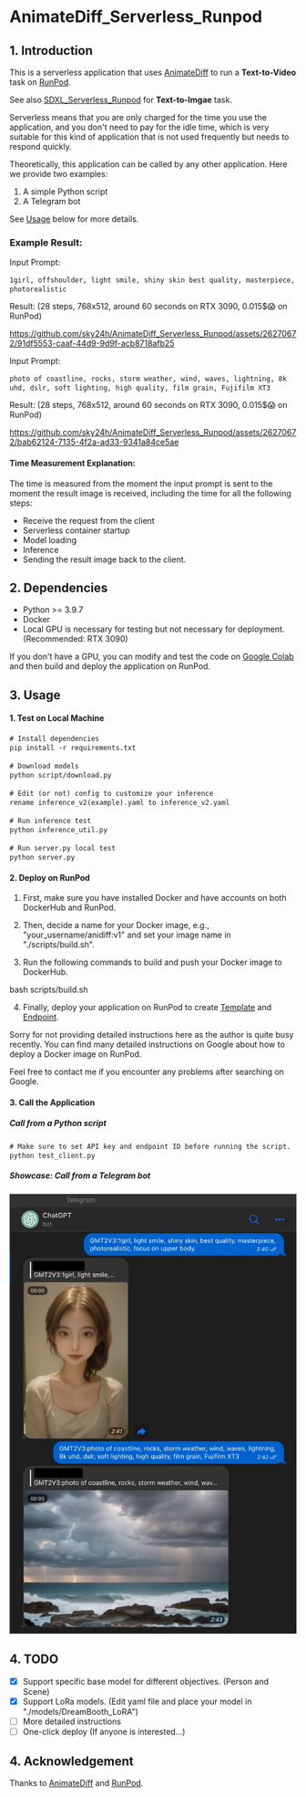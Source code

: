 # AnimateDiff_Serverless_Runpod

## 1. Introduction
This is a serverless application that uses [AnimateDiff](https://animatediff.github.io/) to run a **Text-to-Video** task on [RunPod](https://www.runpod.io/).

See also [SDXL_Serverless_Runpod](https://github.com/sky24h/SDXL_Serverless_Runpod) for **Text-to-Imgae** task.

Serverless means that you are only charged for the time you use the application, and you don't need to pay for the idle time, which is very suitable for this kind of application that is not used frequently but needs to respond quickly.

Theoretically, this application can be called by any other application. Here we provide two examples:
1. A simple Python script
2. A Telegram bot

See [Usage](#Usage) below for more details.

### Example Result:
Input Prompt:
```
1girl, offshoulder, light smile, shiny skin best quality, masterpiece, photorealistic
```

Result:
(28 steps, 768x512, around 60 seconds on RTX 3090, 0.015$😱 on RunPod)


https://github.com/sky24h/AnimateDiff_Serverless_Runpod/assets/26270672/91df5553-caaf-44d9-9d9f-acb8718afb25



Input Prompt:
```
photo of coastline, rocks, storm weather, wind, waves, lightning, 8k uhd, dslr, soft lighting, high quality, film grain, Fujifilm XT3
```

Result:
(28 steps, 768x512, around 60 seconds on RTX 3090, 0.015$😱 on RunPod)


https://github.com/sky24h/AnimateDiff_Serverless_Runpod/assets/26270672/bab62124-7135-4f2a-ad33-9341a84ce5ae






#### Time Measurement Explanation:
The time is measured from the moment the input prompt is sent to the moment the result image is received, including the time for all the following steps:
- Receive the request from the client
- Serverless container startup
- Model loading
- Inference
- Sending the result image back to the client.

## 2. Dependencies
- Python >= 3.9.7
- Docker
- Local GPU is necessary for testing but not necessary for deployment. (Recommended: RTX 3090)

If you don't have a GPU, you can modify and test the code on [Google Colab](https://colab.research.google.com/) and then build and deploy the application on RunPod.

<a id="Usage"></a>
## 3. Usage
#### 1. Test on Local Machine
```
# Install dependencies
pip install -r requirements.txt

# Download models
python script/download.py

# Edit (or not) config to customize your inference
rename inference_v2(example).yaml to inference_v2.yaml

# Run inference test
python inference_util.py

# Run server.py local test
python server.py
```

#### 2. Deploy on RunPod
1. First, make sure you have installed Docker and have accounts on both DockerHub and RunPod.

2. Then, decide a name for your Docker image, e.g., "your_username/anidiff:v1" and set your image name in "./scripts/build.sh".

3. Run the following commands to build and push your Docker image to DockerHub.

bash scripts/build.sh


4. Finally, deploy your application on RunPod to create [Template](https://docs.runpod.io/docs/template-creation) and [Endpoint](https://docs.runpod.io/docs/autoscaling).

Sorry for not providing detailed instructions here as the author is quite busy recently. You can find many detailed instructions on Google about how to deploy a Docker image on RunPod.

Feel free to contact me if you encounter any problems after searching on Google.

#### 3. Call the Application
##### Call from a Python script
```
# Make sure to set API key and endpoint ID before running the script.
python test_client.py
```

##### Showcase: Call from a Telegram bot
![Example Result](./assets/telegram_bot_example.jpg)

## 4. TODO
- [x] Support specific base model for different objectives. (Person and Scene)
- [x] Support LoRa models. (Edit yaml file and place your model in "./models/DreamBooth_LoRA")
- [ ] More detailed instructions
- [ ] One-click deploy (If anyone is interested...)

## 4. Acknowledgement
Thanks to [AnimateDiff](https://animatediff.github.io/) and [RunPod](https://www.runpod.io/).
